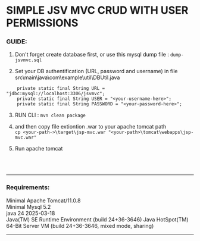 <h1>SIMPLE JSV MVC CRUD WITH USER PERMISSIONS</h1>

<h3>GUIDE:</h3>

1. Don't forget create database first, or use this mysql dump file : 
`dump-jsvmvc.sql`

2. Set your DB authentification (URL, password and username) in file src\main\java\com\example\util\DBUtil.java
```
    private static final String URL = "jdbc:mysql://localhost:3306/jsvmvc";
    private static final String USER = "<your-username-here>";
    private static final String PASSWORD = "<your-password-here>";
```

3. RUN  CLI : 
`mvn clean package`

4. and then copy file extiontion .war to your apache tomcat path <br>
`cp <your-path->\target\jsp-mvc.war "<your-path>\tomcat\webapps\jsp-mvc.war"`

5. Run apache tomcat

<br>
<br>
<hr>

<h3>Requirements:</h3>
Minimal Apache Tomcat/11.0.8<br>
Minimal Mysql 5.2<br>
java 24 2025-03-18<br>
Java(TM) SE Runtime Environment (build 24+36-3646)
Java HotSpot(TM) 64-Bit Server VM (build 24+36-3646, mixed mode, sharing)

--------------------------------
